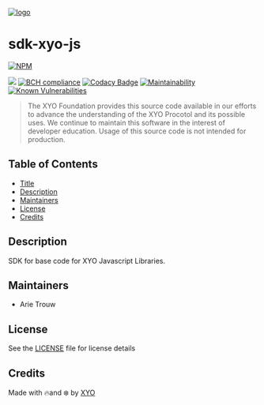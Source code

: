 [logo]: https://cdn.xy.company/img/brand/XYO_full_colored.png

[![logo]](https://xyo.network)

# sdk-xyo-js

[![NPM](https://img.shields.io/npm/v/@xyo-network/sdk-xyo-js.svg)](https://www.npmjs.com/package/@xyo-network/sdk-xyo-js)

![](https://github.com/XYOracleNetwork/sdk-xyo-js/workflows/Build/badge.svg?branch=develop) [![BCH compliance](https://bettercodehub.com/edge/badge/XYOracleNetwork/sdk-xyo-js?branch=master)](https://bettercodehub.com/) [![Codacy Badge](https://api.codacy.com/project/badge/Grade/008ea5b134ea4a9195b8deedeaf1665d)](https://www.codacy.com/app/XYOracleNetwork/sdk-xyo-js?utm_source=github.com&utm_medium=referral&utm_content=XYOracleNetwork/sdk-xyo-js&utm_campaign=Badge_Grade) [![Maintainability](https://api.codeclimate.com/v1/badges/2763b2f223ba8822d0f6/maintainability)](https://codeclimate.com/github/XYOracleNetwork/sdk-xyo-js/maintainability)
[![Known Vulnerabilities](https://snyk.io/test/github/XYOracleNetwork/sdk-xyo-js/badge.svg?targetFile=package.json)](https://snyk.io/test/github/XYOracleNetwork/sdk-xyo-js?targetFile=package.json)

> The XYO Foundation provides this source code available in our efforts to advance the understanding of the XYO Procotol and its possible uses. We continue to maintain this software in the interest of developer education. Usage of this source code is not intended for production.

## Table of Contents

-   [Title](#sdk-xyo-js)
-   [Description](#description)
-   [Maintainers](#maintainers)
-   [License](#license)
-   [Credits](#credits)

## Description

SDK for base code for XYO Javascript Libraries.

## Maintainers

-   Arie Trouw

## License

See the [LICENSE](LICENSE) file for license details

## Credits

Made with 🔥and ❄️ by [XYO](https://xyo.network)
